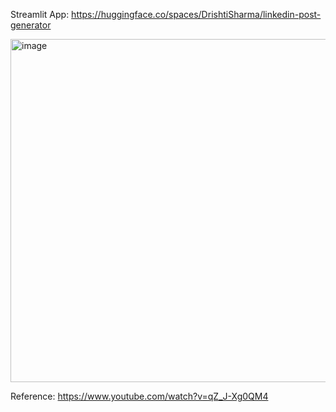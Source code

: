 Streamlit App: https://huggingface.co/spaces/DrishtiSharma/linkedin-post-generator

<img width="549" alt="image" src="https://github.com/user-attachments/assets/9f33e882-0fa3-4d0d-96fc-47e54a23bdf2">


Reference: https://www.youtube.com/watch?v=qZ_J-Xg0QM4 
